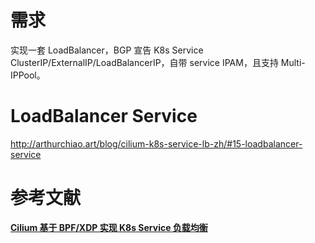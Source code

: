 
# 需求
实现一套 LoadBalancer，BGP 宣告 K8s Service ClusterIP/ExternalIP/LoadBalancerIP，自带 service IPAM，且支持 Multi-IPPool。


# LoadBalancer Service
http://arthurchiao.art/blog/cilium-k8s-service-lb-zh/#15-loadbalancer-service





# 参考文献
**[Cilium 基于 BPF/XDP 实现 K8s Service 负载均衡](http://arthurchiao.art/blog/cilium-k8s-service-lb-zh/)**
